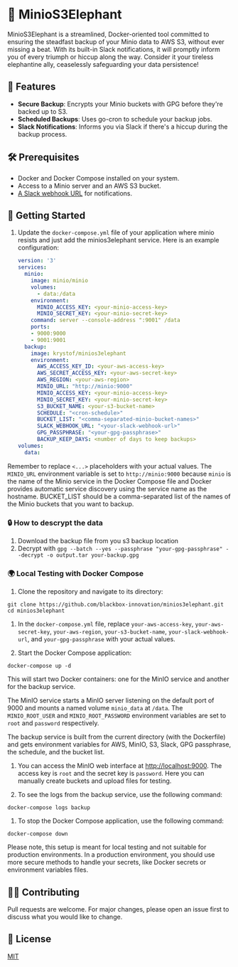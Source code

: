 # 🐘 MinioS3Elephant

MinioS3Elephant is a streamlined, Docker-oriented tool committed to ensuring the steadfast backup of your Minio data to AWS S3, without ever missing a beat. With its built-in Slack notifications, it will promptly inform you of every triumph or hiccup along the way. Consider it your tireless elephantine ally, ceaselessly safeguarding your data persistence!

## 🌟 Features

- **Secure Backup**: Encrypts your Minio buckets with GPG before they're backed up to S3.
- **Scheduled Backups**: Uses go-cron to schedule your backup jobs.
- **Slack Notifications**: Informs you via Slack if there's a hiccup during the backup process.

## 🛠 Prerequisites

- Docker and Docker Compose installed on your system.
- Access to a Minio server and an AWS S3 bucket.
- [A Slack webhook URL](https://api.slack.com/messaging/webhooks) for notifications.

## 🚀 Getting Started

1. Update the `docker-compose.yml` file of your application where minio resists and just add the minios3elephant service. Here is an example configuration:
    ```yaml
    version: '3'
    services:
      minio:
        image: minio/minio
        volumes:
          - data:/data
        environment:
          MINIO_ACCESS_KEY: <your-minio-access-key>
          MINIO_SECRET_KEY: <your-minio-secret-key>
        command: server --console-address ":9001" /data
        ports:
        - 9000:9000
        - 9001:9001
      backup:
        image: krystof/minios3elephant
        environment:
          AWS_ACCESS_KEY_ID: <your-aws-access-key>
          AWS_SECRET_ACCESS_KEY: <your-aws-secret-key>
          AWS_REGION: <your-aws-region>
          MINIO_URL: "http://minio:9000"
          MINIO_ACCESS_KEY: <your-minio-access-key>
          MINIO_SECRET_KEY: <your-minio-secret-key>
          S3_BUCKET_NAME: <your-s3-bucket-name>
          SCHEDULE: "<cron-schedule>"
          BUCKET_LIST: "<comma-separated-minio-bucket-names>"
          SLACK_WEBHOOK_URL: "<your-slack-webhook-url>"
          GPG_PASSPHRASE: "<your-gpg-passphrase>"
          BACKUP_KEEP_DAYS: <number of days to keep backups>
    volumes:
      data:
    ```

Remember to replace `<...>` placeholders with your actual values. The `MINIO_URL` environment variable is set to `http://minio:9000` because `minio` is the name of the Minio service in the Docker Compose file and Docker provides automatic service discovery using the service name as the hostname. BUCKET_LIST should be a comma-separated list of the names of the Minio buckets that you want to backup.

### 🔒 How to descrypt the data

1. Download the backup file from you s3 backup location
2. Decrypt with `gpg --batch --yes --passphrase "your-gpg-passphrase" --decrypt -o output.tar your-backup.gpg`


### 🌍 Local Testing with Docker Compose

1.  Clone the repository and navigate to its directory:



```
git clone https://github.com/blackbox-innovation/minios3elephant.git
cd minios3elephant
```

1.  In the `docker-compose.yml` file, replace `your-aws-access-key`, `your-aws-secret-key`, `your-aws-region`, `your-s3-bucket-name`, `your-slack-webhook-url`, and `your-gpg-passphrase` with your actual values.

2.  Start the Docker Compose application:

`docker-compose up -d`

This will start two Docker containers: one for the MinIO service and another for the backup service.

The MinIO service starts a MinIO server listening on the default port of 9000 and mounts a named volume `minio_data` at `/data`. The `MINIO_ROOT_USER` and `MINIO_ROOT_PASSWORD` environment variables are set to `root` and `password` respectively.

The backup service is built from the current directory (with the Dockerfile) and gets environment variables for AWS, MinIO, S3, Slack, GPG passphrase, the schedule, and the bucket list.

1.  You can access the MinIO web interface at <http://localhost:9000>. The access key is `root` and the secret key is `password`. Here you can manually create buckets and upload files for testing.

2.  To see the logs from the backup service, use the following command:


`docker-compose logs backup`

1.  To stop the Docker Compose application, use the following command:


`docker-compose down`

Please note, this setup is meant for local testing and not suitable for production environments. In a production environment, you should use more secure methods to handle your secrets, like Docker secrets or environment variables files.

## 👩‍💻 Contributing

Pull requests are welcome. For major changes, please open an issue first to discuss what you would like to change.

## 📝 License

[MIT](https://choosealicense.com/licenses/mit/)
